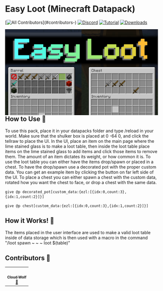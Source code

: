 # Easy Loot (Minecraft Datapack)
<!-- ALL-CONTRIBUTORS-BADGE:START - Do not remove or modify this section -->
[![All Contributors](https://img.shields.io/badge/all_contributors-4-orange.svg?)](#contributors-)
[![Discord](https://img.shields.io/badge/Discord-⛓-blue.svg)](https://discord.gg/AsHA7GgqqM)
[![Tutorial](https://img.shields.io/badge/Tutorial-▶-red.svg)](https://www.youtube.com/watch?v=MhSg40o8HUc)
[![Downloads](https://img.shields.io/github/downloads/CloudWolfYT/ShaderSelectorV2/total.svg)](https://github.com/CloudWolfYT/ShaderSelectorV2/releases)

<!-- ALL-CONTRIBUTORS-BADGE:END -->
<img src="images/social.png"
     alt="Social Image"
     style="float: left; margin-right: 10px;" />

## How to Use 📝
<!-- prettier-ignore-start -->
<!-- markdownlint-disable -->
To use this pack, place it in your datapacks folder and type /reload in your world. Make sure that the shulker box is placed at 0 -64 0, and click the tellraw to place the UI. In the UI, place an item on the main page where the lime stained glass is to make a loot table, then inside the loot table place items on the lime stained glass to add items and click those items to remove them. The amount of an item dictates its weight, or how common it is. To use the loot table you can either have the items drop/spawn or placed in a chest. To have the drop/spawn use a decorated pot with the proper custom data. You can get an example item by clicking the button on far left side of the UI. To place a chest you can either spawn a chest with the custom data, rotated how you want the chest to face, or drop a chest with the same data. <br>
<!-- markdownlint-enable -->
```
give @p decorated_pot[custom_data:{ezl:[{idx:0,count:3},{idx:1,count:2}]}]
```
<!-- markdownlint-disable -->
<!-- markdownlint-enable -->
```
give @p chest[custom_data:{ezl:[{idx:0,count:3},{idx:1,count:2}]}]
```
<!-- markdownlint-disable -->
<!-- markdownlint-enable -->
<!-- prettier-ignore-end -->

## How it Works! 🔨
<!-- prettier-ignore-start -->
<!-- markdownlint-disable -->
The items placed in the user interface are used to make a valid loot table inside of data storage which is then used with a macro in the command "/loot spawn ~ ~ ~ loot $(table)"<br>
<!-- markdownlint-enable -->
<!-- prettier-ignore-end -->

## Contributors 🧱
<!-- prettier-ignore-start -->
<!-- markdownlint-disable -->
<table>
  <tr>
    <td align="center"><a href="https://github.com/CloudWolfYT"><img src="https://avatars.githubusercontent.com/u/64243799?v=4" width="100px;" alt=""/><br /><sub><b>Cloud Wolf</b></sub></a><br /><a href="#" title="Project Creator">🔨</a></td>
  </tr>
</table>

<!-- markdownlint-enable -->
<!-- prettier-ignore-end -->
